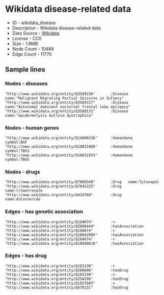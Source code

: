 # Wikidata disease-related data

* ID - wikidata_disease
* Description - Wikidata disease-related data
* Data Source - [Wikidata](https://www.wikidata.org/wiki/Wikidata:Main_Page)
* License - CC0
* Size - 1.9MB
* Node Count - 10488
* Edge Count - 11770

## Sample lines

### Nodes - diseases
```
"http://www.wikidata.org/entity/Q3589156"       :Disease        name:"Malignant Migrating Partial Seizures in Infancy"
"http://www.wikidata.org/entity/Q3589157"       :Disease        name:"Autosomal dominant nocturnal frontal lobe epilepsy"
"http://www.wikidata.org/entity/Q3589131"       :Disease        name:"epidermolysis bullosa dystrophica"
```

### Nodes - human genes
```
"http://www.wikidata.org/entity/Q14860336"      :HumanGene      symbol:NSF
"http://www.wikidata.org/entity/Q18031866"      :HumanGene      symbol:TBX3
"http://www.wikidata.org/entity/Q18031853"      :HumanGene      symbol:TBX5
```

### Nodes - drugs
```
"http://www.wikidata.org/entity/Q7860340"       :Drug   name:Tyloxapol
"http://www.wikidata.org/entity/Q7842225"       :Drug   name:trimetrexate
"http://www.wikidata.org/entity/Q424760"        :Drug   name:dutasteride
```

### Edges - has genetic association
```
"http://www.wikidata.org/entity/Q184674"        ->      "http://www.wikidata.org/entity/Q5008444"       :hasAssociation
"http://www.wikidata.org/entity/Q184674"        ->      "http://www.wikidata.org/entity/Q18042985"      :hasAssociation
"http://www.wikidata.org/entity/Q184674"        ->      "http://www.wikidata.org/entity/Q18040616"      :hasAssociation
```

### Edges - has drug
```
"http://www.wikidata.org/entity/Q183130"        ->      "http://www.wikidata.org/entity/Q286846"        :hasDrug
"http://www.wikidata.org/entity/Q183130"        ->      "http://www.wikidata.org/entity/Q254296"        :hasDrug
"http://www.wikidata.org/entity/Q1827605"       ->      "http://www.wikidata.org/entity/Q670131"        :hasDrug
```
